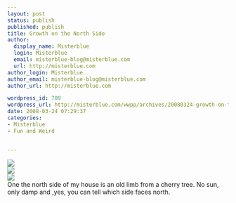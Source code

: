 ```yaml
---
layout: post
status: publish
published: publish
title: Growth on the North Side
author:
  display_name: Misterblue
  login: Misterblue
  email: misterblue-blog@misterblue.com
  url: http://misterblue.com
author_login: Misterblue
author_email: misterblue-blog@misterblue.com
author_url: http://misterblue.com

wordpress_id: 709
wordpress_url: http://misterblue.com/wwpp/archives/20080324-growth-on-the-north-side
date: 2008-03-24 07:29:37
categories:
- Misterblue
- Fun and Weird


---
```

<div class="g2image_float_left"><a href="/images/oldimages/IMG_1902.jpg"><img src="/images/oldimages/thumb/IMG_1902.jpg" class="oldImageThumb"/></a></div><div class="g2image_float_right"><a href="/images/oldimages/1905"><img src="/images/oldimages/thumb/1905" class="oldImageThumb"/></a></div><div class="g2image_float_righ"><a href="/images/oldimages/1908"><img src="/images/oldimages/thumb/1908" class="oldImageThumb"/></a></div>One the north side of my house is an old limb from a cherry tree. No sun, only damp and ,yes, you can tell which side faces north.
